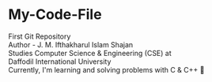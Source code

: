 # My-Code-File
First Git Repository
<br>
Author - J. M. Ifthakharul Islam Shajan
<br>
Studies Computer Science & Engineering (CSE) at 
<br>
Daffodil International University
<br>
Currently, I'm learning and solving problems with C & C++ 🤗
